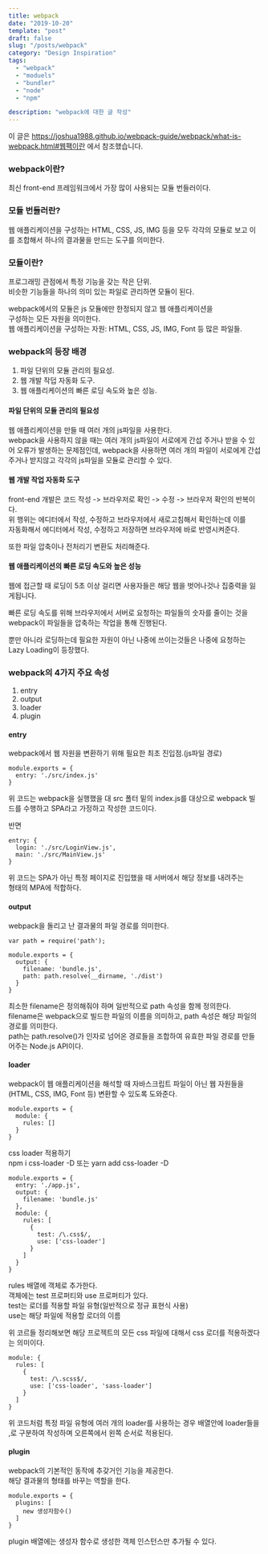 ```yaml
---
title: webpack
date: "2019-10-20"
template: "post"
draft: false
slug: "/posts/webpack"
category: "Design Inspiration"
tags:
  - "webpack"
  - "moduels"
  - "bundler"
  - "node"
  - "npm"

description: "webpack에 대한 글 작성"
---
```


이 글은 https://joshua1988.github.io/webpack-guide/webpack/what-is-webpack.html#웹팩이란 에서 참조했습니다.

### webpack이란?

최신 front-end 프레임워크에서 가장 많이 사용되는 모듈 번들러이다.

### 모듈 번들러란?

웹 애플리케이션을 구성하는 HTML, CSS, JS, IMG 등을 모두 각각의 모듈로 보고 이를 조합해서 하나의 결과물을 만드는 도구를 의미한다.

### 모듈이란?

프로그래밍 관점에서 특정 기능을 갖는 작은 단위.  
비슷한 기능들을 하나의 의미 있는 파일로 관리하면 모듈이 된다.

webpack에서의 모듈은 js 모듈에만 한정되지 않고 웹 애플리케이션을  
구성하는 모든 자원을 의미한다.  
웹 애플리케이션을 구성하는 자원: HTML, CSS, JS, IMG, Font 등 많은 파일들.

### webpack의 등장 배경

1. 파일 단위의 모듈 관리의 필요성.
2. 웹 개발 작덥 자동화 도구.
3. 웹 애플리케이션의 빠른 로딩 속도와 높은 성능.

#### 파일 단위의 모듈 관리의 필요성

웹 애플리케이션을 만들 때 여러 개의 js파일을 사용한다.  
webpack을 사용하지 않을 때는 여러 개의 js파일이 서로에게 간섭 주거나 받을 수 있어 오류가 발생하는 문제점인데, webpack을 사용하면 여러 개의 파일이 서로에게 간섭  
주거나 받지않고 각각의 js파일을 모듈로 관리할 수 있다.

#### 웹 개발 작업 자동화 도구

front-end 개발은 코드 작성 -> 브라우저로 확인 -> 수정 -> 브라우저 확인의 반복이다.  
위 행위는 에디터에서 작성, 수정하고 브라우저에서 새로고침해서 확인하는데 이를  
자동화해서 에디터에서 작성, 수정하고 저장하면 브라우저에 바로 반영시켜준다.

또한 파일 압축이나 전처리기 변환도 처리해준다.

#### 웹 애플리케이션의 빠른 로딩 속도와 높은 성능

웹에 접근할 때 로딩이 5초 이상 걸리면 사용자들은 해당 웹을 벗어나것나 집중력을 잃게됩니다.

빠른 로딩 속도를 위해 브라우저에서 서버로 요청하는 파일들의 숫자를 줄이는 것을 webpack이 파일들을 압축하는 작업을 통해 진행된다.

뿐만 아니라 로딩하는데 필요한 자원이 아닌 나중에 쓰이는것들은 나중에 요청하는 Lazy Loading이 등장했다.

### webpack의 4가지 주요 속성

1. entry
2. output
3. loader
4. plugin

#### entry

webpack에서 웹 자원을 변환하기 위해 필요한 최초 진입점.(js파일 경로)

```
module.exports = {
  entry: './src/index.js'
}
```

위 코드는 webpack을 실행했을 대 src 폴터 밑의 index.js를 대상으로 webpack 빌드를 수행하고 SPA라고 가정하고 작성한 코드이다.

반면

```
entry: {
  login: './src/LoginView.js',
  main: './src/MainView.js'
}
```

위 코드는 SPA가 아닌 특정 페이지로 진입했을 때 서버에서 해당 정보를 내려주는  
형태의 MPA에 적합하다.

#### output

webpack을 돌리고 난 결과물의 파일 경로를 의미한다.

```
var path = require('path');

module.exports = {
  output: {
    filename: 'bundle.js',
    path: path.resolve(__dirname, './dist')
  }
}
```

최소한 filename은 정의해줘야 하며 일반적으로 path 속성을 함께 정의한다.  
filename은 webpack으로 빌드한 파일의 이름을 의미하고, path 속성은 해당 파일의 경로를 의미한다.  
path는 path.resolve()가 인자로 넘어온 경로들을 조합하여 유효한 파일 경로를 만들어주는 Node.js API이다.

#### loader

webpack이 웹 애플리케이션을 해석할 때 자바스크립트 파일이 아닌 웹 자원들을(HTML, CSS, IMG, Font 등) 변환할 수 있도록 도와준다.

```
module.exports = {
  module: {
    rules: []
  }
}
```

css loader 적용하기  
npm i css-loader -D 또는 yarn add css-loader -D

```
module.exports = {
  entry: './app.js',
  output: {
    filename: 'bundle.js'
  },
  module: {
    rules: [
      {
        test: /\.css$/,
        use: ['css-loader']
      }
    ]
  }
}
```

rules 배열에 객체로 추가한다.  
객체에는 test 프로퍼티와 use 프로퍼티가 있다.  
test는 로더를 적용할 파일 유형(일반적으로 정규 표현식 사용)  
use는 해당 파일에 적용할 로더의 이름

위 코르들 정리해보면 해당 프로젝트의 모든 css 파일에 대해서 css 로더를 적용하겠다는 의미이다.

```
module: {
  rules: [
    {
      test: /\.scss$/,
      use: ['css-loader', 'sass-loader']
    }
  ]
}
```

위 코드처럼 특정 파일 유형에 여러 개의 loader를 사용하는 경우 배열안에 loader들을  
,로 구분하여 작성하며 오른쪽에서 왼쪽 순서로 적용된다.

#### plugin

webpack의 기본적인 동작에 추갖거인 기능을 제공한다.  
해당 결과물의 형태를 바꾸는 역할을 한다.

```
module.exports = {
  plugins: [
    new 생성자함수()
  ]
}
```

plugin 배열에는 생성자 함수로 생성한 객체 인스턴스만 추가될 수 있다.
